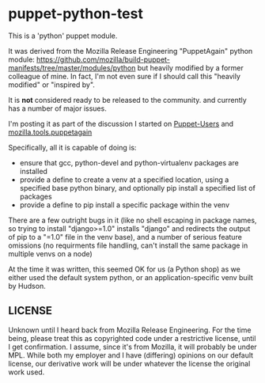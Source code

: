 puppet-python-test
==================

This is a 'python' puppet module.

It was derived from the Mozilla Release Engineering "PuppetAgain" python module:
https://github.com/mozilla/build-puppet-manifests/tree/master/modules/python
but heavily modified by a former colleague of mine. In fact, I'm not even sure
if I should call this "heavily modified" or "inspired by".

It is __not__ considered ready to be released to the community. and currently has a number of major issues. 

I'm posting it as part of the discussion I started on [Puppet-Users](https://groups.google.com/forum/#!topic/puppet-users/P2ekwQm6iS4)
and [mozilla.tools.puppetagain](https://groups.google.com/forum/#!topic/mozilla.tools.puppetagain/5TOkiYbYTrQ)

Specifically, all it is capable of doing is:
* ensure that gcc, python-devel and python-virtualenv packages are installed
* provide a define to create a venv at a specified location, using a specified base python binary, and optionally pip install a specified list of packages
* provide a define to pip install a specific package within the venv

There are a few outright bugs in it (like no shell escaping in package names, so trying to install "django>=1.0" installs "django" and redirects the output of pip to a "=1.0" file in the venv base),
and a number of serious feature omissions (no requirments file handling, can't install the same package in multiple venvs on a node)

At the time it was written, this seemed OK for us (a Python shop) as we either used the default system python, or an application-specific venv built by Hudson.

LICENSE
-------
Unknown until I heard back from Mozilla Release Engineering. For the time
being, please treat this as copyrighted code under a restrictive license,
until I get confirmation. I assume, since it's from Mozilla, it will probably
be under MPL. While both my employer and I have (differing) opinions on our
default license, our derivative work will be under whatever the license the
original work used.
